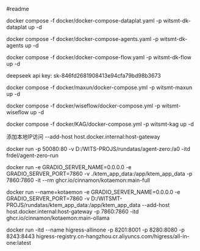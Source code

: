#readme

docker compose -f docker/docker-compose-dataplat.yaml -p witsmt-dk-dataplat up -d

docker compose -f docker/docker-compose-agents.yaml -p witsmt-dk-agents up -d

docker compose -f docker/docker-compose-flow.yaml -p witsmt-dk-flow up -d

deepseek api key:
sk-846fd2681908413e94cfa79bd98b3673

docker compose -f docker/maxun/docker-compose.yml -p witsmt-maxun up -d

docker compose -f docker/wiseflow/docker-compose.yml -p witsmt-wiseflow up -d

docker compose -f docker/KAG/docker-compose.yml -p witsmt-kag up -d

添加本地IP访问
--add-host host.docker.internal:host-gateway

docker run -p 50080:80 -v D:/WITS-PROJS/rundatas/agent-zero:/a0 -itd frdel/agent-zero-run

docker run
-e GRADIO_SERVER_NAME=0.0.0.0
-e GRADIO_SERVER_PORT=7860
-v ./ktem_app_data:/app/ktem_app_data
-p 7860:7860 -it --rm
ghcr.io/cinnamon/kotaemon:main-full

docker run --name=kotaemon -e GRADIO_SERVER_NAME=0.0.0.0 -e GRADIO_SERVER_PORT=7860 -v D:/WITSMT-PROJS/rundatas/ktem_app_data:/app/ktem_app_data --add-host host.docker.internal:host-gateway -p 7860:7860 -itd ghcr.io/cinnamon/kotaemon:main-ollama

docker run -itd --name higress-allinone -p 8201:8001 -p 8280:8080 -p 8243:8443  higress-registry.cn-hangzhou.cr.aliyuncs.com/higress/all-in-one:latest
